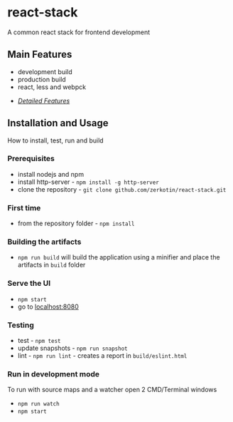 # react-stack
A common react stack for frontend development  

## Main Features
- development build
- production build
- react, less and webpck

* [_Detailed Features_](docs/FEATURES.md)

## Installation and Usage
How to install, test, run and build

### Prerequisites
- install nodejs and npm
- install http-server - `npm install -g http-server`
- clone the repository - `git clone github.com/zerkotin/react-stack.git`

### First time
- from the repository folder - `npm install`

### Building the artifacts
- `npm run build` will build the application using a minifier and place the artifacts in `build` folder

### Serve the UI
- `npm start`
- go to [localhost:8080](localhost:8080)

### Testing
- test - `npm test`
- update snapshots - `npm run snapshot`
- lint - `npm run lint` - creates a report in `build/eslint.html`

### Run in development mode
To run with source maps and a watcher open 2 CMD/Terminal windows
- `npm run watch`  
- `npm start`  
